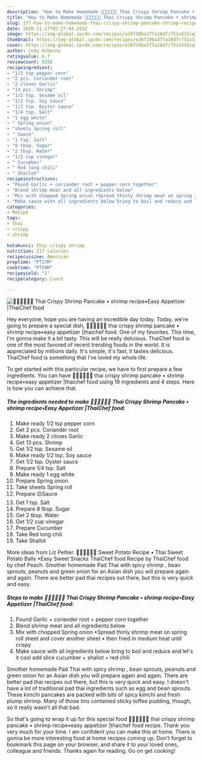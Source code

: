```yaml
---
description: "How to Make Homemade 🧑🏽‍🍳🧑🏼‍🍳 Thai Crispy Shrimp Pancake • shrimp recipe•Easy Appetizer |ThaiChef food"
title: "How to Make Homemade 🧑🏽‍🍳🧑🏼‍🍳 Thai Crispy Shrimp Pancake • shrimp recipe•Easy Appetizer |ThaiChef food"
slug: 177-how-to-make-homemade-thai-crispy-shrimp-pancake-shrimp-recipeeasy-appetizer-thaichef-food
date: 2020-11-17T02:27:04.255Z
image: https://img-global.cpcdn.com/recipes/e26f20ba37fa18df/751x532cq70/🧑🏽🍳🧑🏼🍳-thai-crispy-shrimp-pancake-•-shrimp-recipe•easy-appetizer-thaichef-food-recipe-main-photo.jpg
thumbnail: https://img-global.cpcdn.com/recipes/e26f20ba37fa18df/751x532cq70/🧑🏽🍳🧑🏼🍳-thai-crispy-shrimp-pancake-•-shrimp-recipe•easy-appetizer-thaichef-food-recipe-main-photo.jpg
cover: https://img-global.cpcdn.com/recipes/e26f20ba37fa18df/751x532cq70/🧑🏽🍳🧑🏼🍳-thai-crispy-shrimp-pancake-•-shrimp-recipe•easy-appetizer-thaichef-food-recipe-main-photo.jpg
author: Cody Osborne
ratingvalue: 4.7
reviewcount: 5558
recipeingredient:
- "1/2 tsp pepper corn"
- "2 pcs. Coriander root"
- "2 cloves Garlic"
- "13 pcs. Shrimp"
- "1/2 tsp. Sesame oil"
- "1/2 tsp. Soy sauce"
- "1/2 tsp. Oyster sauce"
- "1/4 tsp. Salt"
- "1 egg white"
- " Spring onion"
- "sheets Spring roll"
- " Sauce"
- "1 tsp. Salt"
- "8 tbsp. Sugar"
- "2 tbsp. Water"
- "1/2 cup vinegar"
- " Cucumber"
- " Red long chili"
- " Shallot"
recipeinstructions:
- "Pound Garlic + coriander root + pepper corn together"
- "Blend shrimp meat and all ingredients below"
- "Mix with chopped Spring onion •Spread thinly shrimp meat on spring roll sheet and cover another sheet • then fried in medium heat until crispy"
- "Make sauce with all ingredients below bring to boil and reduce and let&#39;s it cool add slice cucumber + shallot + red chili"
categories:
- Recipe
tags:
- thai
- crispy
- shrimp

katakunci: thai crispy shrimp 
nutrition: 217 calories
recipecuisine: American
preptime: "PT17M"
cooktime: "PT59M"
recipeyield: "1"
recipecategory: Lunch

---
```



![🧑🏽‍🍳🧑🏼‍🍳 Thai Crispy Shrimp Pancake • shrimp recipe•Easy Appetizer |ThaiChef food](https://img-global.cpcdn.com/recipes/e26f20ba37fa18df/751x532cq70/🧑🏽🍳🧑🏼🍳-thai-crispy-shrimp-pancake-•-shrimp-recipe•easy-appetizer-thaichef-food-recipe-main-photo.jpg)

Hey everyone, hope you are having an incredible day today. Today, we're going to prepare a special dish, 🧑🏽‍🍳🧑🏼‍🍳 thai crispy shrimp pancake • shrimp recipe•easy appetizer |thaichef food. One of my favorites. This time, I'm gonna make it a bit tasty. This will be really delicious.
ThaiChef food is one of the most favored of recent trending foods in the world. It is appreciated by millions daily. It's simple, it's fast, it tastes delicious. ThaiChef food is something that I've loved my whole life.


To get started with this particular recipe, we have to first prepare a few ingredients. You can have 🧑🏽‍🍳🧑🏼‍🍳 thai crispy shrimp pancake • shrimp recipe•easy appetizer |thaichef food using 19 ingredients and 4 steps. Here is how you can achieve that.

<!--inarticleads1-->

##### The ingredients needed to make 🧑🏽‍🍳🧑🏼‍🍳 Thai Crispy Shrimp Pancake • shrimp recipe•Easy Appetizer |ThaiChef food:

1. Make ready 1/2 tsp pepper corn
1. Get 2 pcs. Coriander root
1. Make ready 2 cloves Garlic
1. Get 13 pcs. Shrimp
1. Get 1/2 tsp. Sesame oil
1. Make ready 1/2 tsp. Soy sauce
1. Get 1/2 tsp. Oyster sauce
1. Prepare 1/4 tsp. Salt
1. Make ready 1 egg white
1. Prepare  Spring onion
1. Take sheets Spring roll
1. Prepare  🟡Sauce
1. Get 1 tsp. Salt
1. Prepare 8 tbsp. Sugar
1. Get 2 tbsp. Water
1. Get 1/2 cup vinegar
1. Prepare  Cucumber
1. Take  Red long chili
1. Take  Shallot


More ideas from Liz Peltier. 🧑🏽‍🍳🧑🏼‍🍳 Sweet Potato Recipe • Thai Sweet Potato Balls •Easy Sweet Snacks ThaiChef food Recipe by ThaiChef food by chef Peach. Smother homemade Pad Thai with spicy shrimp , bean sprouts, peanuts and green onion for an Asian dish you will prepare again and again. There are better pad thai recipes out there, but this is very quick and easy. 

<!--inarticleads2-->

##### Steps to make 🧑🏽‍🍳🧑🏼‍🍳 Thai Crispy Shrimp Pancake • shrimp recipe•Easy Appetizer |ThaiChef food:

1. Pound Garlic + coriander root + pepper corn together
1. Blend shrimp meat and all ingredients below
1. Mix with chopped Spring onion •Spread thinly shrimp meat on spring roll sheet and cover another sheet • then fried in medium heat until crispy
1. Make sauce with all ingredients below bring to boil and reduce and let&#39;s it cool add slice cucumber + shallot + red chili


Smother homemade Pad Thai with spicy shrimp , bean sprouts, peanuts and green onion for an Asian dish you will prepare again and again. There are better pad thai recipes out there, but this is very quick and easy. I doesn&#39;t have a lot of traditional pad thai ingredients such as egg and bean sprouts. These kimchi pancakes are packed with bits of spicy kimchi and fresh plump shrimp. Many of those tins contained sticky toffee pudding, though, so it really wasn&#39;t all that bad. 

So that's going to wrap it up for this special food 🧑🏽‍🍳🧑🏼‍🍳 thai crispy shrimp pancake • shrimp recipe•easy appetizer |thaichef food recipe. Thank you very much for your time. I am confident you can make this at home. There is gonna be more interesting food at home recipes coming up. Don't forget to bookmark this page on your browser, and share it to your loved ones, colleague and friends. Thanks again for reading. Go on get cooking!
